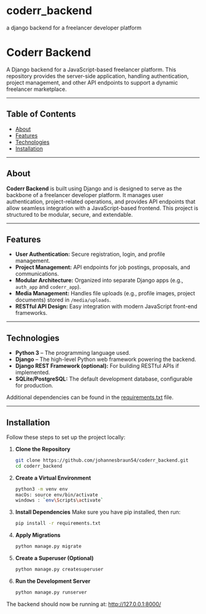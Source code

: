 # coderr_backend
a django backend for a freelancer developer platform 

# Coderr Backend

A Django backend for a JavaScript-based freelancer platform. This repository provides the server-side application, handling authentication, project management, and other API endpoints to support a dynamic freelancer marketplace.

---

## Table of Contents

- [About](#about)
- [Features](#features)
- [Technologies](#technologies)
- [Installation](#installation)
---

## About

**Coderr Backend** is built using Django and is designed to serve as the backbone of a freelancer developer platform. It manages user authentication, project-related operations, and provides API endpoints that allow seamless integration with a JavaScript-based frontend. This project is structured to be modular, secure, and extendable.

---

## Features

- **User Authentication:** Secure registration, login, and profile management.
- **Project Management:** API endpoints for job postings, proposals, and communications.
- **Modular Architecture:** Organized into separate Django apps (e.g., `auth_app` and `coderr_app`).
- **Media Management:** Handles file uploads (e.g., profile images, project documents) stored in `/media/uploads`.
- **RESTful API Design:** Easy integration with modern JavaScript front-end frameworks.

---

## Technologies

- **Python 3** – The programming language used.
- **Django** – The high-level Python web framework powering the backend.
- **Django REST Framework (optional):** For building RESTful APIs if implemented.
- **SQLite/PostgreSQL:** The default development database, configurable for production.

Additional dependencies can be found in the [requirements.txt](requirements.txt) file.

---

## Installation

Follow these steps to set up the project locally:

1. **Clone the Repository**

   ```bash
   git clone https://github.com/johannesbraun54/coderr_backend.git
   cd coderr_backend

2. **Create a Virtual Environment**

    ```bash
    python3 -m venv env
    macOs: source env/bin/activate 
    windows : `env\Scripts\activate`

3. **Install Dependencies**
    Make sure you have pip installed, then run:
    ```bash
    pip install -r requirements.txt

4. **Apply Migrations**
    ```bash
    python manage.py migrate

5. **Create a Superuser (Optional)**
    ```bash
    python manage.py createsuperuser

6. **Run the Development Server**
    
    ```bash
    python manage.py runserver

The backend should now be running at:
http://127.0.0.1:8000/